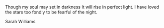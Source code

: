 Though my soul may set in darkness
It will rise in perfect light.
I have loved the stars too fondly
to be fearful of the night.

Sarah Williams